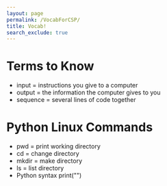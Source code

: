 ```yaml
---
layout: page
permalink: /VocabForCSP/
title: Vocab!
search_exclude: true
---
```


# Terms to Know
- input = instructions you give to a computer
- output = the information the computer gives to you
- sequence = several lines of code together

# Python Linux Commands
- pwd = print working directory
- cd = change directory
- mkdir = make directory
- ls = list directory
- Python syntax print("")